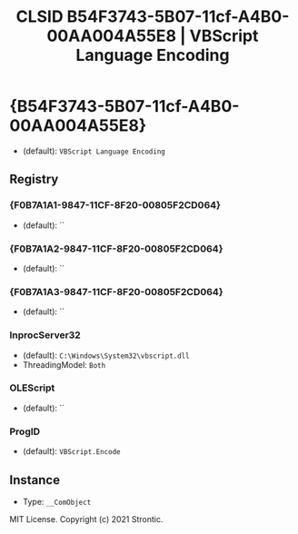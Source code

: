 ﻿---
title: "CLSID B54F3743-5B07-11cf-A4B0-00AA004A55E8 | VBScript Language Encoding"
excerpt: What is COM-Object CLSID B54F3743-5B07-11cf-A4B0-00AA004A55E8?
---

# {B54F3743-5B07-11cf-A4B0-00AA004A55E8}

* (default): `VBScript Language Encoding`

## Registry


### {F0B7A1A1-9847-11CF-8F20-00805F2CD064}

* (default): ``

### {F0B7A1A2-9847-11CF-8F20-00805F2CD064}

* (default): ``

### {F0B7A1A3-9847-11CF-8F20-00805F2CD064}

* (default): ``

### InprocServer32

* (default): `C:\Windows\System32\vbscript.dll`
* ThreadingModel: `Both`

### OLEScript

* (default): ``

### ProgID

* (default): `VBScript.Encode`

## Instance

* Type: `__ComObject`

MIT License. Copyright (c) 2021 Strontic.


